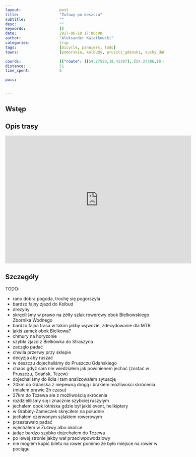 ```yaml
---
layout:                 post
title:                  "Żuławy po deszczu"
subtitle:               ""
desc:                   ""
keywords:               []
date:                   2017-06-10 17:00:00
author:                 "Aleksander Kwiatkowski"
categories:             trip
tags:                   [bicycle, panniers, todo]
towns:                  [pomorskie, kolbudy, pruszcz_gdanski, suchy_dab, tczew]

coords:                 [{"route": [[54.27529,18.41397], [54.27386,18.42062], [54.27847,18.43448], [54.27923,18.44899], [54.27028,18.46856], [54.27915,18.48470], [54.27431,18.49087], [54.27401,18.49766], [54.26136,18.50847], [54.26008,18.51538], [54.26837,18.55924], [54.26772,18.56555], [54.26980,18.57902], [54.28211,18.59413], [54.27710,18.59503], [54.26998,18.62052], [54.26479,18.63524], [54.26990,18.63777], [54.26918,18.64897], [54.27028,18.65623], [54.26853,18.67417], [54.26472,18.66648], [54.26369,18.67520], [54.25449,18.67215], [54.25366,18.68738], [54.24616,18.71373], [54.24493,18.75081], [54.23305,18.75849], [54.22478,18.75697], [54.21138,18.76761], [54.19733,18.76856], [54.18085,18.77980], [54.17653,18.77963], [54.17653,18.79560], [54.14718,18.80993], [54.13813,18.81585], [54.13230,18.81671], [54.11339,18.80306], [54.09552,18.79860], [54.09497,18.79229], [54.09683,18.78920]], "type": "bicycle"}]
distance:               51
time_spent:             5

pois:


---
```



Wstęp
-----


Opis trasy
----------

<iframe height='405' width='590' frameborder='0' allowtransparency='true' scrolling='no' src='https://www.strava.com/activities/1030259980/embed/e1b76a5d16aab3d89371bc637e0c49ff291d91a3'></iframe>

Szczegóły
---------

TODO:

* rano dobra pogoda, trochę się pogorszyła
* bardzo fajny zjazd do Kolbud
* drezyny
* skręciliśmy w prawo na żółty szlak rowerowy obok Bielkowskiego Zbornika Wodnego
* bardzo fajna trasa w takim jakby wąwozie, zdecydowanie dla MTB
* jakiś zamek obok Bielkowa?
* chmury na horyzonie
* szybki zjazd z Bielkówka do Straszyna
* zaczęło padać
* chwila przerwy przy sklepie
* decyzja aby ruszać
* w deszczu dojechaliśmy do Pruszczu Gdańskiego
* chaos gdyż sam nie wiedziałem jak powinienem jechać (zostać w Pruszczu, Gdańsk, Tczew)
* dojechaliśmy do lidla i tam analizowałem sytuację
* 20km do Gdańska z niepewną drogą i brakiem możliwości skrócenia (miałem prawie 2h czasu)
* 27km do Tczewa ale z możliwością skrócenia
* rozdzieliliśmy się i znacznie szybciej ruszyłym
* jechałem obok lotniska gdzie był jakiś event, helikiptery
* w Grabiny-Zameczek skręciłem na południe
* jechałem czerwonym szlakiem rowerowym
* przestawało padać
* wjechałem w Żuławy albo okolice
* jadąc bardzo szybko dojechałem do Tczewa
* po lewej stronie jakby wał przeciwpowodziowy
* nie mogłem kupić biletu na rower pomimo że było miejsce na rower w pociągu
